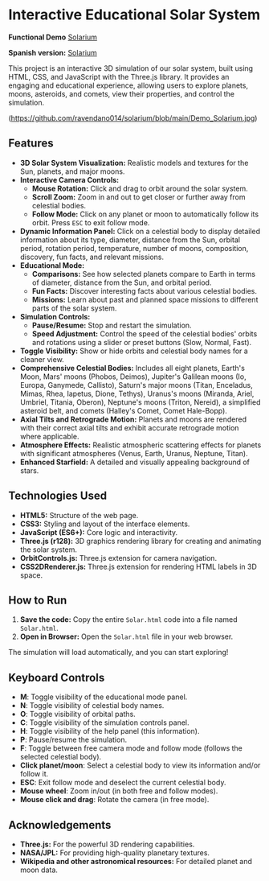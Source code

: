 # Interactive Educational Solar System

**Functional Demo** [Solarium](https://ravendano014.github.io/solarium/) 

**Spanish version:** [Solarium](https://ravendano014.github.io/solarium/solar.html)

This project is an interactive 3D simulation of our solar system, built using HTML, CSS, and JavaScript with the Three.js library. It provides an engaging and educational experience, allowing users to explore planets, moons, asteroids, and comets, view their properties, and control the simulation.

(https://github.com/ravendano014/solarium/blob/main/Demo_Solarium.jpg)

## Features

- **3D Solar System Visualization:** Realistic models and textures for the Sun, planets, and major moons.
- **Interactive Camera Controls:**
    - **Mouse Rotation:** Click and drag to orbit around the solar system.
    - **Scroll Zoom:** Zoom in and out to get closer or further away from celestial bodies.
    - **Follow Mode:** Click on any planet or moon to automatically follow its orbit. Press `ESC` to exit follow mode.
- **Dynamic Information Panel:** Click on a celestial body to display detailed information about its type, diameter, distance from the Sun, orbital period, rotation period, temperature, number of moons, composition, discovery, fun facts, and relevant missions.
- **Educational Mode:**
    - **Comparisons:** See how selected planets compare to Earth in terms of diameter, distance from the Sun, and orbital period.
    - **Fun Facts:** Discover interesting facts about various celestial bodies.
    - **Missions:** Learn about past and planned space missions to different parts of the solar system.
- **Simulation Controls:**
    - **Pause/Resume:** Stop and restart the simulation.
    - **Speed Adjustment:** Control the speed of the celestial bodies' orbits and rotations using a slider or preset buttons (Slow, Normal, Fast).
- **Toggle Visibility:** Show or hide orbits and celestial body names for a cleaner view.
- **Comprehensive Celestial Bodies:** Includes all eight planets, Earth's Moon, Mars' moons (Phobos, Deimos), Jupiter's Galilean moons (Io, Europa, Ganymede, Callisto), Saturn's major moons (Titan, Enceladus, Mimas, Rhea, Iapetus, Dione, Tethys), Uranus's moons (Miranda, Ariel, Umbriel, Titania, Oberon), Neptune's moons (Triton, Nereid), a simplified asteroid belt, and comets (Halley's Comet, Comet Hale-Bopp).
- **Axial Tilts and Retrograde Motion:** Planets and moons are rendered with their correct axial tilts and exhibit accurate retrograde motion where applicable.
- **Atmosphere Effects:** Realistic atmospheric scattering effects for planets with significant atmospheres (Venus, Earth, Uranus, Neptune, Titan).
- **Enhanced Starfield:** A detailed and visually appealing background of stars.

## Technologies Used

- **HTML5:** Structure of the web page.
- **CSS3:** Styling and layout of the interface elements.
- **JavaScript (ES6+):** Core logic and interactivity.
- **Three.js (r128):** 3D graphics rendering library for creating and animating the solar system.
- **OrbitControls.js:** Three.js extension for camera navigation.
- **CSS2DRenderer.js:** Three.js extension for rendering HTML labels in 3D space.

## How to Run

1. **Save the code:** Copy the entire `Solar.html` code into a file named `Solar.html`.
2. **Open in Browser:** Open the `Solar.html` file in your web browser.

The simulation will load automatically, and you can start exploring!

## Keyboard Controls

- **M**: Toggle visibility of the educational mode panel.
- **N**: Toggle visibility of celestial body names.
- **O**: Toggle visibility of orbital paths.
- **C**: Toggle visibility of the simulation controls panel.
- **H**: Toggle visibility of the help panel (this information).
- **P**: Pause/resume the simulation.
- **F**: Toggle between free camera mode and follow mode (follows the selected celestial body).
- **Click planet/moon**: Select a celestial body to view its information and/or follow it.
- **ESC**: Exit follow mode and deselect the current celestial body.
- **Mouse wheel**: Zoom in/out (in both free and follow modes).
- **Mouse click and drag**: Rotate the camera (in free mode).

## Acknowledgements

- **Three.js:** For the powerful 3D rendering capabilities.
- **NASA/JPL:** For providing high-quality planetary textures.
- **Wikipedia and other astronomical resources:** For detailed planet and moon data.
